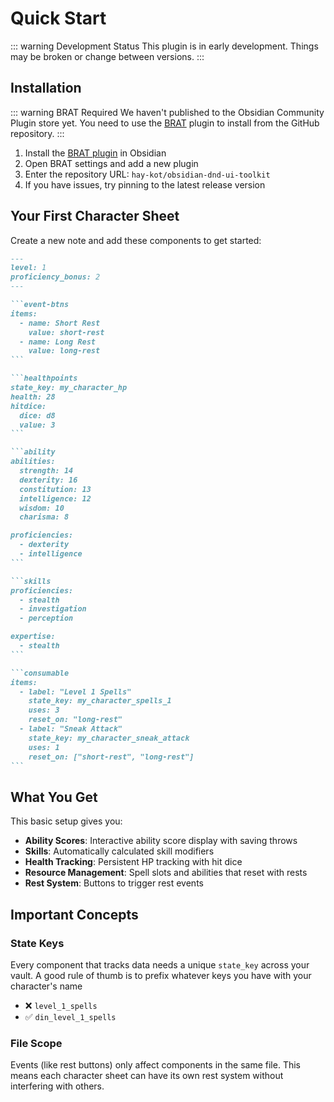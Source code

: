 # Quick Start

::: warning Development Status
This plugin is in early development. Things may be broken or change between versions.
:::

## Installation

::: warning BRAT Required
We haven't published to the Obsidian Community Plugin store yet. You need to use the [BRAT](https://github.com/TfTHacker/obsidian42-brat) plugin to install from the GitHub repository.
:::

1. Install the [BRAT plugin](https://github.com/TfTHacker/obsidian42-brat) in Obsidian
2. Open BRAT settings and add a new plugin
3. Enter the repository URL: `hay-kot/obsidian-dnd-ui-toolkit`
4. If you have issues, try pinning to the latest release version

## Your First Character Sheet

Create a new note and add these components to get started:

````md
---
level: 1
proficiency_bonus: 2
---

```event-btns
items:
  - name: Short Rest
    value: short-rest
  - name: Long Rest
    value: long-rest
```

```healthpoints
state_key: my_character_hp
health: 28
hitdice:
  dice: d8
  value: 3
```

```ability
abilities:
  strength: 14
  dexterity: 16
  constitution: 13
  intelligence: 12
  wisdom: 10
  charisma: 8

proficiencies:
  - dexterity
  - intelligence
```

```skills
proficiencies:
  - stealth
  - investigation
  - perception

expertise:
  - stealth
```

```consumable
items:
  - label: "Level 1 Spells"
    state_key: my_character_spells_1
    uses: 3
    reset_on: "long-rest"
  - label: "Sneak Attack"
    state_key: my_character_sneak_attack
    uses: 1
    reset_on: ["short-rest", "long-rest"]
```
````

## What You Get

This basic setup gives you:

- **Ability Scores**: Interactive ability score display with saving throws
- **Skills**: Automatically calculated skill modifiers
- **Health Tracking**: Persistent HP tracking with hit dice
- **Resource Management**: Spell slots and abilities that reset with rests
- **Rest System**: Buttons to trigger rest events

## Important Concepts

### State Keys

Every component that tracks data needs a unique `state_key` across your vault. A good rule of
thumb is to prefix whatever keys you have with your character's name

- ❌ `level_1_spells`
- ✅ `din_level_1_spells`


### File Scope

Events (like rest buttons) only affect components in the same file. This means each character sheet can have its own rest system without interfering with others.
